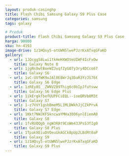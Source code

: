 ```yaml
---
layout: produk-casinghp
title: Flash Chibi Samsung Galaxy S9 Plus Case
categories: samsung
tags: galaxy

# Produk
product-title: Flash Chibi Samsung Galaxy S9 Plus Case
harga: 90000
sku: hn-4193
image-drive: 1z1HQsy5-otUWN5lwePJzrKxATxqGFaKD
gallery:
  - url: 1JQcgg58Lwi1tkHeHXWOVeUIWF4IcFxOw
    title: Galaxy Note 8
  - url: 1jgNs8wtBoeWZJvqfZyGO7y3ry4DCco67
    title: Galaxy S6
  - url: 1vC-UVfWK9uJAl0E8WrJq3DaR3YzJS76t
    title: Galaxy S6 Edge
  - url: 1zREy8S__ZWNVZ09Thig6c0bIpJfuYsww
    title: Galaxy S6 Edge Plus
  - url: 1ikErgkfbefUUPFCiEQL--ioeQRVb8M3t
    title: Galaxy S7
  - url: 1-z7VVY1gsbBmeM5L1MLDWkhJjCZkPrvA
    title: Galaxy S7 Edge
  - url: 1Kkt7NWJKF5kncwaYMHa38O6ynlEiemA0
    title: Galaxy S8
  - url: 1fvRUQQgb_ngW3RAt9CoWm43JPsS3fIg0
    title: Galaxy S8 Plus
  - url: 1TpakXEiuDVOeuGkAGCk8pUp2LBdRt0aP
    title: Galaxy S9
  - url: 1z1HQsy5-otUWN5lwePJzrKxATxqGFaKD
    title: Galaxy S9 Plus
---
```

